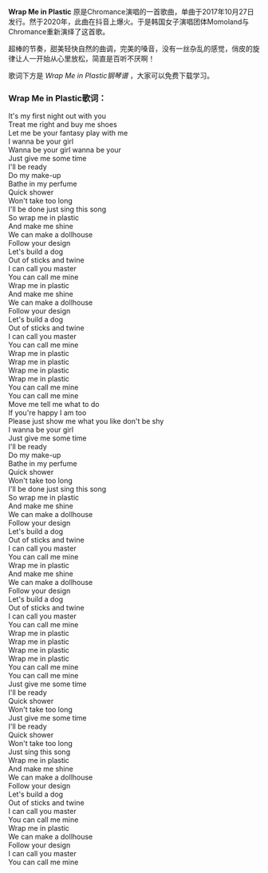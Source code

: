 

**Wrap Me in Plastic**
原是Chromance演唱的一首歌曲，单曲于2017年10月27日发行。然于2020年，此曲在抖音上爆火。于是韩国女子演唱团体Momoland与Chromance重新演绎了这首歌。

超棒的节奏，甜美轻快自然的曲调，完美的嗓音，没有一丝杂乱的感觉，俏皮的旋律让人一开始从心里放松，简直是百听不厌啊！

歌词下方是 _Wrap Me in Plastic钢琴谱_ ，大家可以免费下载学习。

### Wrap Me in Plastic歌词：

It's my first night out with you  
Treat me right and buy me shoes  
Let me be your fantasy play with me  
I wanna be your girl  
Wanna be your girl wanna be your  
Just give me some time  
I'll be ready  
Do my make-up  
Bathe in my perfume  
Quick shower  
Won't take too long  
I'll be done just sing this song  
So wrap me in plastic  
And make me shine  
We can make a dollhouse  
Follow your design  
Let's build a dog  
Out of sticks and twine  
I can call you master  
You can call me mine  
Wrap me in plastic  
And make me shine  
We can make a dollhouse  
Follow your design  
Let's build a dog  
Out of sticks and twine  
I can call you master  
You can call me mine  
Wrap me in plastic  
Wrap me in plastic  
Wrap me in plastic  
Wrap me in plastic  
You can call me mine  
You can call me mine  
Move me tell me what to do  
If you're happy I am too  
Please just show me what you like don't be shy  
I wanna be your girl  
Just give me some time  
I'll be ready  
Do my make-up  
Bathe in my perfume  
Quick shower  
Won't take too long  
I'll be done just sing this song  
So wrap me in plastic  
And make me shine  
We can make a dollhouse  
Follow your design  
Let's build a dog  
Out of sticks and twine  
I can call you master  
You can call me mine  
Wrap me in plastic  
And make me shine  
We can make a dollhouse  
Follow your design  
Let's build a dog  
Out of sticks and twine  
I can call you master  
You can call me mine  
Wrap me in plastic  
Wrap me in plastic  
Wrap me in plastic  
Wrap me in plastic  
You can call me mine  
You can call me mine  
Just give me some time  
I'll be ready  
Quick shower  
Won't take too long  
Just give me some time  
I'll be ready  
Quick shower  
Won't take too long  
Just sing this song  
Wrap me in plastic  
And make me shine  
We can make a dollhouse  
Follow your design  
Let's build a dog  
Out of sticks and twine  
I can call you master  
You can call me mine  
Wrap me in plastic  
We can make a dollhouse  
Follow your design  
I can call you master  
You can call me mine

